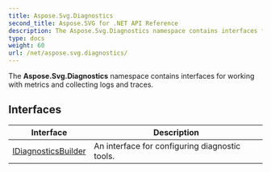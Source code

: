 ```yaml
---
title: Aspose.Svg.Diagnostics
second_title: Aspose.SVG for .NET API Reference
description: The Aspose.Svg.Diagnostics namespace contains interfaces for working with metrics and collecting logs and traces
type: docs
weight: 60
url: /net/aspose.svg.diagnostics/
---
```

The **Aspose.Svg.Diagnostics** namespace contains interfaces for working with metrics and collecting logs and traces.

## Interfaces

| Interface | Description |
| --- | --- |
| [IDiagnosticsBuilder](./idiagnosticsbuilder/) | An interface for configuring diagnostic tools. |
